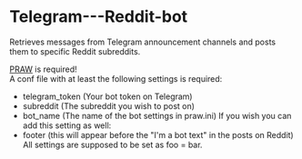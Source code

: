 # Telegram---Reddit-bot
Retrieves messages from Telegram announcement channels and posts them to specific Reddit subreddits.


[PRAW](https://github.com/praw-dev/praw) is required!  
A conf file with at least the following settings is required:
- telegram_token (Your bot token on Telegram)
- subreddit (The subreddit you wish to post on)
- bot_name (The name of the bot settings in praw.ini)
If you wish you can add this setting as well:
- footer (this will appear before the "I'm a bot text" in the posts on Reddit)
All settings are supposed to be set as foo = bar.
